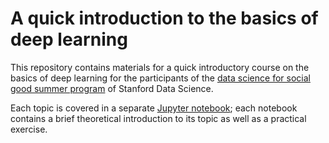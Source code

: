 # A quick introduction to the basics of deep learning

This repository contains materials for a quick introductory course on the basics of deep learning for the participants of the [data science for social good summer program](https://datascience.stanford.edu/programs/data-science-social-good-summer-program) of Stanford Data Science.

Each topic is covered in a separate [Jupyter notebook](https://jupyter.org); each notebook contains a brief theoretical introduction to its topic as well as a practical exercise.

